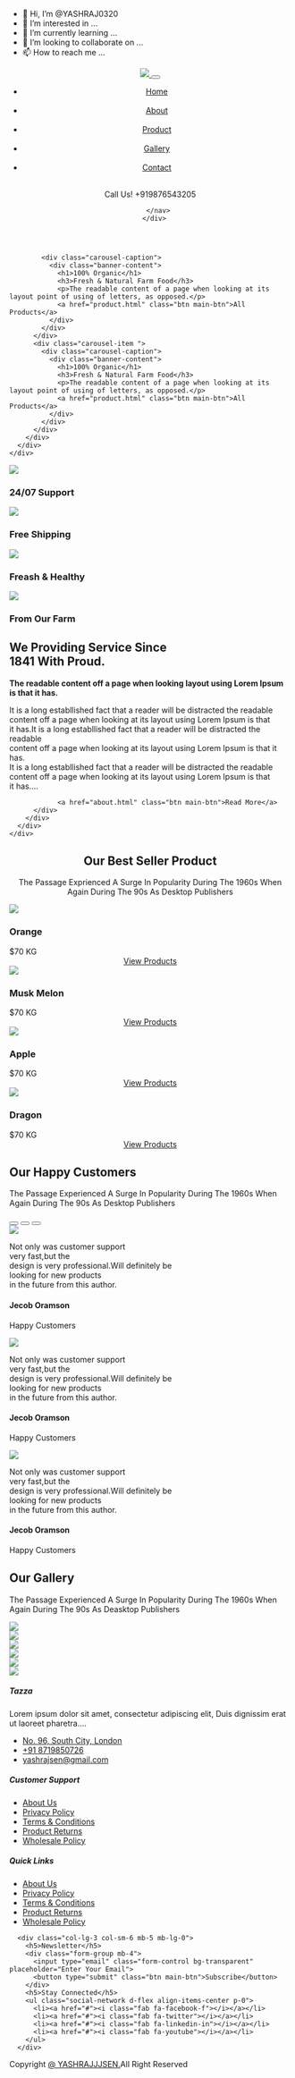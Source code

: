 - 👋 Hi, I’m @YASHRAJ0320
- 👀 I’m interested in ...
- 🌱 I’m currently learning ...
- 💞️ I’m looking to collaborate on ...
- 📫 How to reach me ...

<!---
YASHRAJ0320/YASHRAJ0320 is a ✨ special ✨ repository because its `README.md` (this file) appears on your GitHub profile.
You can click the Preview link to take a look at your changes.
--->

<!DOCTYPE html>
<html lang="en">

<head>
  <meta charset="UTF-8">
  <meta name="viewport" content="width=device-width, initial-scale=1">
  <link rel="stylesheet" type="text/css" href="css/bootstrap.css">
  <link rel="stylesheet" href="css/style.css">
  <link rel="stylesheet" href="css/responsive-style.css">
  <link rel="stylesheet" href="https://cdnjs.cloudflare.com/ajax/libs/font-awesome/6.4.2/css/all.min.css"
    integrity="sha512-z3gLpd7yknf1YoNbCzqRKc4qyor8gaKU1qmn+CShxbuBusANI9QpRohGBreCFkKxLhei6S9CQXFEbbKuqLg0DA=="
    crossorigin="anonymous" referrerpolicy="no-referrer" />
  <script src="https://cdn.jsdelivr.net/npm/bootstrap@5.3.2/dist/js/bootstrap.bundle.min.js"></script>
  <title>Lemon</title>
</head>

<body>
  <!-- Navbar section -->
  <header id="full-nav">
    <div class="header">
      <div class="container">
        <nav class="navbar navbar-expand-lg">
          <a class="navbar-brand" href="#">
            <img src="images/logo.png"></img>
          </a>
          <button class="navbar-toggler" type="button" data-bs-toggle="collapse" data-bs-target="#navbarNav"
            aria-controls="navbarNav" aria-expanded="false" aria-label="Toggle navigation">
            <!-- <span class="navbar-toggler-icon"></span> -->
            <i class="fa-solid fa-bars-staggered navbar-toggler-icon"></i>
          </button>
          <div class="collapse navbar-collapse" id="navbarNav">
            <ul class="navbar-nav mx-auto">
              <li class="nav-item">
                <a class="nav-link active" aria-current="page" href="home.html">Home</a>
              </li>&nbsp;&nbsp;&nbsp;&nbsp;&nbsp;
              <li class="nav-item">
                <a class="nav-link" href="about.html">About</a>
              </li>&nbsp;&nbsp;&nbsp;&nbsp;&nbsp;
              <li class="nav-item">
                <a class="nav-link" href="product.html">Product</a>
              </li>&nbsp;&nbsp;&nbsp;&nbsp;&nbsp;
              <li class="nav-item">
                <a class="nav-link" href="gallery.html">Gallery</a>
              </li>&nbsp;&nbsp;&nbsp;&nbsp;&nbsp;
              <li class="nav-item">
                <a class="nav-link" href="contact.html">Contact</a>
              </li>&nbsp;&nbsp;
            </ul>
            <div class="header_right">
              <div class="text-lg-end">
                <span>Call Us!</span>
                <span class="phone-no.">+919876543205</span>
              </div>
            </div>
          </div>

        </nav>
      </div>
  </header>


  <!--banner section-->
  <section class="banner_section">
    <div class="container">
      <div id="carouselExampleCaptions" class="carousel slide" data-bs-ride="carousel">
        <div class="carousel-inner">
          <div class="carousel-item active">

            <div class="carousel-caption">
              <div class="banner-content">
                <h1>100% Organic</h1>
                <h3>Fresh & Natural Farm Food</h3>
                <p>The readable content of a page when looking at its layout point of using of letters, as opposed.</p>
                <a href="product.html" class="btn main-btn">All Products</a>
              </div>
            </div>
          </div>
          <div class="carousel-item ">
            <div class="carousel-caption">
              <div class="banner-content">
                <h1>100% Organic</h1>
                <h3>Fresh & Natural Farm Food</h3>
                <p>The readable content of a page when looking at its layout point of using of letters, as opposed.</p>
                <a href="product.html" class="btn main-btn">All Products</a>
              </div>
            </div>
          </div>
        </div>
      </div>
    </div>
  </section>


  <!--feature section-->
  <section class="feature_section">
    <div class="container">
      <div class="row">
        <div class="col-6 col-lg-3 mb-5">
          <div class="card feature-box">
            <div class="text-center">
              <div class="feature-icon-border">
                <div class="feature-icon">
                  <img src="./images/feature-icon/ui-chat.svg"></img>
                </div>
              </div>
              <div class="feature-text">
                <h3>24/07 Support</h3>
              </div>
            </div>
          </div>
        </div>
        <div class="col-6 col-lg-3 mb-5">
          <div class="card feature-box">
            <div class="text-center">
              <div class="feature-icon-border">
                <div class="feature-icon">
                  <img src="./images/feature-icon/truck-loaded.svg"></img>
                </div>
              </div>
              <div class="feature-text">
                <h3>Free Shipping</h3>
              </div>
            </div>
          </div>
        </div>
        <div class="col-6 col-lg-3 mb-5">
          <div class="card feature-box">
            <div class="text-center">
              <div class="feature-icon-border">
                <div class="feature-icon">
                  <img src="./images/feature-icon/wheat.svg"></img>
                </div>
              </div>
              <div class="feature-text">
                <h3>Freash & Healthy</h3>
              </div>
            </div>
          </div>
        </div>
        <div class="col-6 col-lg-3 mb-5">
          <div class="card feature-box">
            <div class="text-center">
              <div class="feature-icon-border">
                <div class="feature-icon">
                  <img src="./images/feature-icon/lemon.svg"></img>
                </div>
              </div>
              <div class="feature-text">
                <h3>From Our Farm</h3>
              </div>
            </div>
          </div>
        </div>
      </div>
    </div>
  </section>

  <!--about section-->
<section class="landing_about_section">
  <div class="container">
    <div class="row align-items-center">
      <div class="col-xl-5 col-lg-6 col-sm-8">
        <div class="about-content">
          <h2>We Providing Service Since<br> 1841 With Proud.</h2>
          <div class="about-details">
            <b><p>The readable content off a page when looking layout using Lorem Ipsum<br> is that it has.</p></b>
            <p>It is a long establlished fact that a reader will be distracted the readable <br>content off a page when
              looking at its layout using Lorem Ipsum is that<br> it has.It is a long establlished fact that a reader will be distracted the readable <br>content off a page when
                looking at its layout using Lorem Ipsum is that it <br>has. <br>It is a long establlished fact that a reader will be distracted the readable <br>content off a page when
                looking at its layout using Lorem Ipsum is that<br> it has....</p>

                <a href="about.html" class="btn main-btn">Read More</a>
          </div>
        </div>
      </div>
    </div>
  </div>
  </section>

  <!--product section-->
  <section class="landing-product-section">
<div class="container">
  <div class="row justify-content-center">
    <div class="col-12">
      <center><h2 class="section-title">Our Best Seller Product</h2>
               <p class="section-subtitle">The Passage Exprienced A Surge In Popularity During The 1960s When <br>Again During The 90s As Desktop Publishers</p></center>
    </div>
  </div>
  <div class="row mx-0">
    <div class="col-lg-3 col-sm-6 mb-5">
      <div class="card product-card">
        <div class="product-img">
          <img src="./images/products/product-1.jpg" class="img-fluid"></img>
        </div>
        <div class="d-flex align-items-center justify-content-between">
          <h3>Orange</h3>
          <span>$70 KG</span>
        </div>
        <div class="product-detail">
          <center><a href="product.html" class="btn main-btn">View Products</a></center>
        </div>
      </div>
    </div>
    <div class="col-lg-3 col-sm-6 mb-5">
      <div class="card product-card">
        <div class="product-img">
          <img src="./images/products/product-2.jpg" class="img-fluid"></img>
        </div>
        <div class="d-flex align-items-center justify-content-between">
          <h3>Musk Melon</h3>
          <span>$70 KG</span>
        </div>
        <div class="product-detail">
          <center><a href="product.html" class="btn main-btn">View Products</a></center>
        </div>
      </div>
    </div>
    <div class="col-lg-3 col-sm-6 mb-5">
      <div class="card product-card">
        <div class="product-img">
          <img src="./images/products/product-3.jpg" class="img-fluid"></img>
        </div>
        <div class="d-flex align-items-center justify-content-between">
          <h3>Apple</h3>
          <span>$70 KG</span>
        </div>
        <div class="product-detail">
          <center><a href="product.html" class="btn main-btn">View Products</a></center>
        </div>
      </div>
    </div>
    <div class="col-lg-3 col-sm-6 mb-5">
      <div class="card product-card">
        <div class="product-img">
          <img src="./images/products/product-4.jpg" class="img-fluid"></img>
        </div>
        <div class="d-flex align-items-center justify-content-between">
          <h3>Dragon</h3>
          <span>$70 KG</span>
        </div>
        <div class="product-detail">
          <center><a href="product.html" class="btn main-btn">View Products</a></center>
        </div>
      </div>
    </div>
  </div>

</div>
</section>


<!--review section-->
<section class="testimonial-section">
  <div class="container">
    <div class="row pb-5">
     <div class="col-12 text-center">
      <h2 class="section-title">Our Happy Customers</h2>
      <p class="section-subtitle">The Passage Experienced A Surge In Popularity During The 1960s When<br>
        Again During The 90s As Desktop Publishers</p>
     </div>
    </div>
    <div class="row justify-content-center">
      <div class="col-xl-8 col-md-10">
        <div id="carouselExampleIndicators" class="carousel slide" data-bs-ride="carousel">
          <div class="carousel-indicators">
            <button type="button" data-bs-target="#carouselExampleIndicators" data-bs-slide-to="0" class="active" aria-current="true" aria-label="Slide 1"></button>
            <button type="button" data-bs-target="#carouselExampleIndicators" data-bs-slide-to="1" aria-label="Slide 2"></button>
            <button type="button" data-bs-target="#carouselExampleIndicators" data-bs-slide-to="2" aria-label="Slide 3"></button>
          </div>
          <div class="carousel-inner">
            <div class="carousel-item active">
              <div class="d-sm-flex row">
                <div class="profile-box col-sm-5">
                  <img src="./images/testimonial/testimonial-1.png" class="img-fluid">
                </div>
                <div class="col-sm-7">
                  <div class="desc-box">
                    <p class="fst-italic">Not only was customer support<br>
                    very fast,but the<br>
                  design is very professional.Will definitely be<br>
                looking for new products<br>
              in the future from this author.</p>
              <div class="my-4">
                <h4>Jecob Oramson</h4>
                <p>Happy Customers</p> 
              </div>
                  </div>
                </div>
              </div>
            </div>
            <div class="carousel-item">
              <div class="d-sm-flex row">
                <div class="profile-box col-sm-5">
                  <img src="./images/testimonial/testimonial-1.png" class="img-fluid">
                </div>
                <div class="col-sm-7">
                  <div class="desc-box">
                    <p class="fst-italic">Not only was customer support<br>
                    very fast,but the<br>
                  design is very professional.Will definitely be<br>
                looking for new products<br>
              in the future from this author.</p>
              <div class="my-4">
                <h4>Jecob Oramson</h4>
                <p >Happy Customers</p> 
              </div>
                  </div>
                </div>
              </div>
            </div>
            <div class="carousel-item">
              <div class="d-sm-flex row">
                <div class="profile-box col-sm-5">
                  <img src="./images/testimonial/testimonial-1.png" class="img-fluid">
                </div>
                <div class="col-sm-7">
                  <div class="desc-box">
                    <p class="fst-italic">Not only was customer support<br>
                    very fast,but the<br>
                  design is very professional.Will definitely be<br>
                looking for new products<br>
              in the future from this author.</p>
              <div class="my-4">
                <h4>Jecob Oramson</h4>
                <p >Happy Customers</p> 
              </div>
                  </div>
                </div>
              </div>
            </div>
          </div>  
        </div>
      </div>
    </div>
  </div>
</section>


<!--gallery section-->
<section class="gallery-section">
  <div class="container">
    <div class="row">
      <div class="col-12 text-center pb-5">
        <h2 class="section-title">Our Gallery</h2>
        <p class="section-subtitle">The Passage Experienced A Surge In Popularity During The 1960s When <br>
        Again During The 90s As Deasktop Publishers</p>
      </div>
      <div class="col-sm-6 col-lg-4 mb-4">
        <a href="images/gallery/g-1.jpg">
          <img src="images/gallery/g-1.jpg" class="img-fluid rounded-3">
        </a>
      </div>
      <div class="col-sm-6 col-lg-4 mb-4">
        <a href="images/gallery/g-2.jpg">
          <img src="images/gallery/g-2.jpg" class="img-fluid rounded-3">
        </a>
      </div>
      <div class="col-sm-6 col-lg-4 mb-4">
        <a href="images/gallery/g-3.jpg">
          <img src="images/gallery/g-3.jpg" class="img-fluid rounded-3">
        </a>
      </div>
      <div class="col-sm-6 col-lg-4 mb-4">
        <a href="images/gallery/g-4.jpg">
          <img src="images/gallery/g-4.jpg" class="img-fluid rounded-3">
        </a>
      </div>
      <div class="col-sm-6 col-lg-4 mb-4">
        <a href="images/gallery/g-5.jpg">
          <img src="images/gallery/g-5.jpg" class="img-fluid rounded-3">
        </a>
      </div>
      <div class="col-sm-6 col-lg-4 mb-4">
        <a href="images/gallery/g-6.jpg">
          <img src="images/gallery/g-6.jpg" class="img-fluid rounded-3">
        </a>
      </div>
    </div>
  </div>
</section>

<!--footer section-->
<section class="footer-wrapper mt-3 mb-md-0">
  <div class="container px-5 px-lg-0">
    <div class="row">
      <div class="col-lg-3 col-sm-6 mb-5 mb-lg-0">
        <h5>Tazza</h5>
        <p class="mb-4 ps-0 company-details">Lorem ipsum dolor sit amet, consectetur adipiscing elit, Duis dignissim erat ut laoreet
          pharetra....</p>
          <div class="contact-info">
            <ul class="list-unstyled">
              <li><a href="#"><i class="fa fa-home me-3"></i> No. 96, South City, London</a></li>
              <li><a href="#"><i class="fa fa-phone me-3"></i>+91 8719850726</a></li>
              <li><a href="#"><i class="fa fa-envelope me-3"></i> yashrajsen@gmail.com</a></li>
            </ul>
          </div>
      </div>
      <div class="col-lg-3 col-sm-6 mb-5 mb-lg-0">
        <h5>Customer Support</h5>
        <ul class="link-widget p-0">
          <li><a href="#">About Us</a></li>
          <li><a href="#">Privacy Policy</a></li>
          <li><a href="#">Terms & Conditions</a></li>
          <li><a href="#">Product Returns</a></li>
          <li><a href="#">Wholesale Policy</a></li>
        </ul>
      </div>
      <div class="col-lg-3 col-sm-6 mb-5 mb-lg-0">
        <h5>Quick Links</h5>
        <ul class="link-widget p-0">
          <li><a href="#">About Us</a></li>
          <li><a href="#">Privacy Policy</a></li>
          <li><a href="#">Terms & Conditions</a></li>
          <li><a href="#">Product Returns</a></li>
          <li><a href="#">Wholesale Policy</a></li>
        </ul>
      </div>

      <div class="col-lg-3 col-sm-6 mb-5 mb-lg-0">
        <h5>Newsletter</h5>
        <div class="form-group mb-4">
          <input type="email" class="form-control bg-transparent" placeholder="Enter Your Email">
          <button type="submit" class="btn main-btn">Subscribe</button>
        </div>
        <h5>Stay Connected</h5>
        <ul class="social-network d-flex align-items-center p-0">
          <li><a href="#"><i class="fab fa-facebook-f"></i></a></li>
          <li><a href="#"><i class="fab fa-twitter"></i></a></li>
          <li><a href="#"><i class="fab fa-linkedin-in"></i></a></li>
          <li><a href="#"><i class="fab fa-youtube"></i></a></li>
        </ul>
      </div>
  </div>
 <div class="container-fluid copyright-section">
  <p>Copyright <a href="#">@ YASHRAJJJSEN.</a>All Right Reserved</p>
 </div> 
</section>


  <script src="https://code.jquery.com/jquery-3.6.0.min.js"></script>




  <script src="js/main.js"></script>
</body>

</html>
